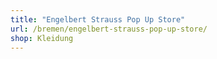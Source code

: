```yaml
---
title: "Engelbert Strauss Pop Up Store"
url: /bremen/engelbert-strauss-pop-up-store/
shop: Kleidung
---
```

